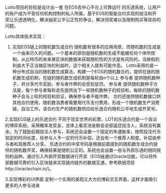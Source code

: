   Lotto项目的目标是设计出一套 在EOS去中心平台上可靠运行 的乐透系统，让用户的账户成为不受任何机构控制的私人所属，基于EOS的智能合约实现的投注和开奖让乐透透明化，解决抽奖公平公正性的争议，解决领奖难以及限制购买等现存的问题。

Lotto具体技术实现：
 
1. 实现EOS链上的随机数生成合约
  随机数有很多的应用场景，而随机数的生成是一个由来已久的问题。一个基本的原则是随机数的生成不能被任何个体所控制，从比特币的未来某区块的数据来获取随机性的方式是有风险的，当做假的利益大于正当做区块的利益时，这个相关人就有可能作恶。
Lotto采用的是一种分布式自治的随机数生成算法，构建一个EOS的随机数合约，提供在链的随机数生成机制，在链的随机数生成机制是每轮由n个以上 参与者 提供随机数种子，并分享代币奖励，参与者作弊的会受到惩罚。 参与者 提供随机数种子方法是，每个参与者每轮会先提供出下一轮随机数种子的校验和，每轮的随机数种子会与上轮的校验和验证，确保参与者不能作弊。
合约还提供随机数接口供其他合约使用，随机数消费者需要用代币支付费用，形成一个随机数生产消费链，自治工作。该合约生产的随机数供应给乐透合约随机公平地生成开奖号。
 
2.实现EOS链上的乐透合约
  不同于现实世界的彩票，LOT的乐透合约是一个自治的博弈系统，采用概率发奖金，总体上看奖池金额会全部返还投注人，系统没有赢余。为了鼓励前期投注人参与，系统还会设置一个固定的年通胀率，按照投注代币锁定的时间长度，给参与人予一定的代币补偿，还会有一个推荐人制度，补偿由参与者和其推荐人分享。
乐透合约的中奖号码是根据前面提到的随机数生成合约提供的随机数开奖，确保结果是随机公正的。系统也会设置一些与外部乐透的相同规则的品种，通过引入外部开奖数据进行开奖（EOS链通过Oracle功能，可以将外部数据可靠的引入区块链来实现链内链外的数据互通，参考欧链项目http://oraclechain.io/)。

3.实现博彩的UI界面
  定制一个实用的美观又大方的博彩交互界面，这样才能吸引更多的人参与进来
